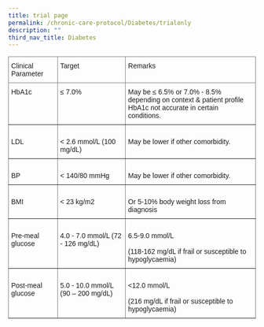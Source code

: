 ```yaml
---
title: trial page
permalink: /chronic-care-protocol/Diabetes/trialonly
description: ""
third_nav_title: Diabetes
---
```

<style type="text/css">
.tg  {border-collapse:collapse;border-spacing:0;}
.tg td{border-color:black;border-style:solid;border-width:1px;font-family:Arial, sans-serif;font-size:14px;
  overflow:hidden;padding:10px 5px;word-break:normal;}
.tg th{border-color:black;border-style:solid;border-width:1px;font-family:Arial, sans-serif;font-size:14px;
  font-weight:normal;overflow:hidden;padding:10px 5px;word-break:normal;}
.tg .tg-0pky{border-color:inherit;text-align:left;vertical-align:top}
</style>
<table class="tg">
<thead>
  <tr>
    <th class="tg-0pky">Clinical Parameter</th>
    <th class="tg-0pky">Target</th>
    <th class="tg-0pky">Remarks</th>
  </tr>
</thead>
<tbody>
  <tr>
    <td class="tg-0pky">HbA1c</td>
    <td class="tg-0pky">≤ 7.0%</td>
    <td class="tg-0pky">May be ≤ 6.5% or 7.0% - 8.5% depending on context &amp; patient profile<br>HbA1c not accurate in certain conditions.   <br></td>
  </tr>
  <tr>
    <td class="tg-0pky">   <br>LDL   </td>
    <td class="tg-0pky">   <br>&lt; 2.6 mmol/L (100 mg/dL)   </td>
    <td class="tg-0pky">   <br>May be lower if other comorbidity.</td>
  </tr>
  <tr>
    <td class="tg-0pky">   <br>BP   </td>
    <td class="tg-0pky">   <br>&lt; 140/80 mmHg   </td>
    <td class="tg-0pky">   <br>May be lower if other comorbidity.</td>
  </tr>
  <tr>
    <td class="tg-0pky">   <br>BMI   </td>
    <td class="tg-0pky">   <br>&lt; 23 kg/m2    </td>
    <td class="tg-0pky">   <br>Or 5-10% body weight loss from diagnosis   </td>
  </tr>
  <tr>
    <td class="tg-0pky">   <br>Pre-meal glucose   </td>
    <td class="tg-0pky">   <br>4.0 -   7.0 mmol/L (72 - 126 mg/dL)    </td>
    <td class="tg-0pky">   <br>6.5-9.0 mmol/L <br>   <br>(118-162 mg/dL if frail or susceptible to hypoglycaemia)   </td>
  </tr>
  <tr>
    <td class="tg-0pky">   <br>Post-meal glucose   </td>
    <td class="tg-0pky">   <br>5.0 - 10.0   mmol/L (90 – 200 mg/dL)    </td>
    <td class="tg-0pky">   <br>&lt;12.0   mmol/L <br>   <br>(216 mg/dL   if frail or susceptible to hypoglycaemia)   </td>
  </tr>
</tbody>
</table>
